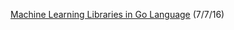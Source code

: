 [Machine Learning Libraries in Go Language](http://www.datasciencecentral.com/profiles/blogs/machine-learning-libraries-in-go-language-3) (7/7/16)